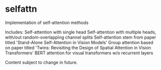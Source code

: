 # selfattn
Implementation of self-attention methods

Includes:
Self-attention with single head
Self-attention with multiple heads, with/out random-overlapping channel splits
Self-attention stem from paper titled 'Stand-Alone Self-Attention in Vision Models'
Group attention based on paper titled 'Twins: Revisiting the Design of Spatial Attention in Vision Transformers'
BERT attention for visual transformers w/o recurrent layers

Content subject to change in future.
